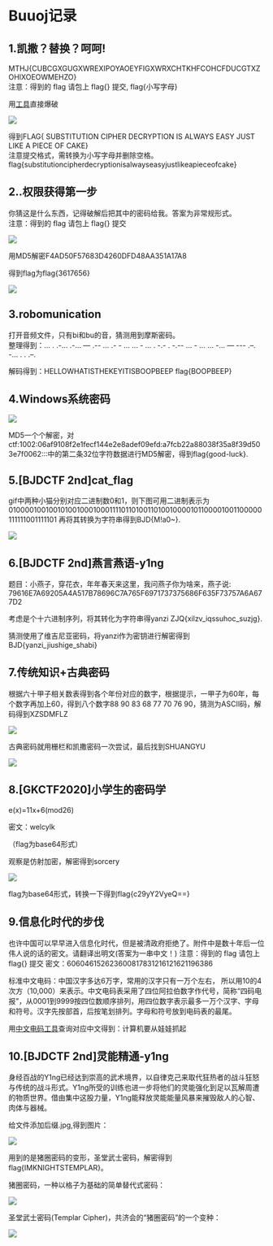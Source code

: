 # Buuoj记录
## 1.凯撒？替换？呵呵!
MTHJ{CUBCGXGUGXWREXIPOYAOEYFIGXWRXCHTKHFCOHCFDUCGTXZOHIXOEOWMEHZO}<br>
注意：得到的 flag 请包上 flag{} 提交, flag{小写字母}

用[工具](https://quipqiup.com/)直接爆破

![](https://github.com/Cchieko/Nep/blob/main/images/cs4.png)

得到FLAG{ SUBSTITUTION CIPHER DECRYPTION IS ALWAYS EASY JUST LIKE A PIECE OF CAKE}<br>
注意提交格式，需转换为小写字母并删除空格。
flag{substitutioncipherdecryptionisalwayseasyjustlikeapieceofcake}

## 2..权限获得第一步
你猜这是什么东西，记得破解后把其中的密码给我。答案为非常规形式。 
<br>注意：得到的 flag 请包上 flag{} 提交

![](https://github.com/Cchieko/Nep/blob/main/images/2.1.png)

用MD5解密F4AD50F57683D4260DFD48AA351A17A8

得到flag为flag{3617656}

![](https://github.com/Cchieko/Nep/blob/main/images/2.2.png)

## 3.robomunication
打开音频文件，只有bi和bu的音，猜测用到摩斯密码。<br>
整理得到：… . .-… .-… — .-- … .- - … … - … . -.- . -.-- … - … … -… — --- .–. -… . . .–.

解码得到：HELLOWHATISTHEKEYITISBOOPBEEP
flag{BOOPBEEP}

##  4.Windows系统密码

![](https://github.com/Cchieko/Nep/blob/main/images/3.1.png)

MD5一个个解密，对ctf:1002:06af9108f2e1fecf144e2e8adef09efd:a7fcb22a88038f35a8f39d503e7f0062:::中的第二条32位字符数据进行MD5解密，得到flag{good-luck}.

## 5.[BJDCTF 2nd]cat_flag
gif中两种小猫分别对应二进制数0和1，则下图可用二进制表示为
01000010010010100100010001111011010011010010000101100001001100000111111001111101
再将其转换为字符串得到BJD{M!a0~}.

![](https://github.com/Cchieko/Nep/blob/main/images/4.1.png)


## 6.[BJDCTF 2nd]燕言燕语-y1ng
题目：小燕子，穿花衣，年年春天来这里，我问燕子你为啥来，燕子说:
79616E7A69205A4A517B78696C7A765F6971737375686F635F73757A6A677D2

考虑是个十六进制序列，将其转化为字符串得yanzi ZJQ{xilzv_iqssuhoc_suzjg}.

猜测使用了维吉尼亚密码，将yanzi作为密钥进行解密得到BJD{yanzi_jiushige_shabi}

## 7.传统知识+古典密码

根据六十甲子相关数表得到各个年份对应的数字，根据提示，一甲子为60年，每个数字再加上60，得到八个数字88 90 83 68 77 70 76 90，猜测为ASCII码，解码得到XZSDMFLZ

![](https://github.com/Cchieko/Nep/blob/main/images/7.1.png)

古典密码就用栅栏和凯撒密码一次尝试，最后找到SHUANGYU

![](https://github.com/Cchieko/Nep/blob/main/images/7.2.png)

## 8.[GKCTF2020]小学生的密码学

e(x)=11x+6(mod26)

密文：welcylk

（flag为base64形式）

观察是仿射加密，解密得到sorcery

![](https://github.com/Cchieko/Nep/blob/main/images/8.1.png)

flag为base64形式，转换一下得到flag{c29yY2VyeQ==}

## 9.信息化时代的步伐
也许中国可以早早进入信息化时代，但是被清政府拒绝了。附件中是数十年后一位伟人说的话的密文。请翻译出明文(答案为一串中文！)
注意：得到的 flag 请包上 flag{} 提交
密文：606046152623600817831216121621196386

标准中文电码：中国汉字多达6万字，常用的汉字只有一万个左右， 所以用10的4次方（10,000）来表示。中文电码表采用了四位阿拉伯数字作代号，简称“四码电报”，从0001到9999按四位数顺序排列，用四位数字表示最多一万个汉字、字母和符号。汉字先按部首，后按笔划排列。字母和符号放到电码表的最尾。

用[中文电码工具](http://code.mcdvisa.com/)查询对应中文得到：计算机要从娃娃抓起

## 10.[BJDCTF 2nd]灵能精通-y1ng
身经百战的Y1ng已经达到崇高的武术境界，以自律克己来取代狂热者的战斗狂怒与传统的战斗形式。Y1ng所受的训练也进一步将他们的灵能强化到足以瓦解周遭的物质世界。借由集中这股力量，Y1ng能释放灵能能量风暴来摧毁敌人的心智、肉体与器械。

给文件添加后缀.jpg,得到图片：

![](https://github.com/Cchieko/Nep/blob/main/images/10.1.png)


用到的是猪圈密码的变形，圣堂武士密码，解密得到flag{IMKNIGHTSTEMPLAR}。

猪圈密码，一种以格子为基础的简单替代式密码：

![](https://github.com/Cchieko/Nep/blob/main/images/10.2.png)


圣堂武士密码(Templar Cipher)，共济会的“猪圈密码”的一个变种：

![](https://github.com/Cchieko/Nep/blob/main/images/10.3.png)
